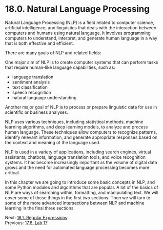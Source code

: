 # 18.0. Natural Language Processing

Natural Language Processing (NLP) is a field related to computer science, artificial intelligence, and linguistics that
deals with the interaction between computers and humans using natural language. It involves programming computers to
understand, interpret, and generate human language in a way that is both effective and efficient.

There are many goals of NLP and related fields:

One major aim of NLP is to create computer systems that can perform tasks that require human-like language capabilities,
such as:

- language translation
- sentiment analysis
- text classification
- speech recognition
- natural language understanding.

Another major goal of NLP is to process or prepare linguistic data for use in scientific or business analyses.

NLP uses various techniques, including statistical methods, machine learning algorithms, and deep learning models, to
analyze and process human language. These techniques allow computers to recognize patterns, identify relevant
information, and generate appropriate responses based on the context and meaning of the language used.

NLP is used in a variety of applications, including search engines, virtual assistants, chatbots, language translation
tools, and voice recognition systems. It has become increasingly important as the volume of digital data grows and the
need for automated language processing becomes more critical.

In this chapter we are going to introduce some basic concepts in NLP, and some Python modules and algorithms that are
popular. A lot of the basics of NLP are ways of searching within, formatting, and manipulating text. We will cover some
of those things in the first two sections. Then we will turn to some of the more advanced intersections between NLP and
machine learning in the final three sections.

Next: [18.1. Regular Expressions](18.1.%20Regular%20Expressions.md)<br>
Previous: [17.6. Lab 17](../CH17/17.6.%20Lab%2017.md)
